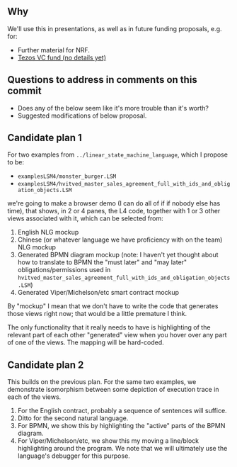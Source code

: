 ## Why

We'll use this in presentations, as well as in future funding proposals, e.g. for:

* Further material for NRF.
* [Tezos VC fund (no details yet)](https://www.coindesk.com/tezos-launch-50-million-venture-fund-boost-blockchain-growth/)


## Questions to address in comments on this commit

* Does any of the below seem like it's more trouble than it's worth?
* Suggested modifications of below proposal.

## Candidate plan 1
For two examples from `../linear_state_machine_language`, which I propose to be:

* `examplesLSM4/monster_burger.LSM`
* `examplesLSM4/hvitved_master_sales_agreement_full_with_ids_and_obligation_objects.LSM`

we're going to make a browser demo (I can do all of if if nobody else has time), that shows, in 2 or 4 panes, the L4 code, together with 1 or 3 other views associated with it, which can be selected from:

1. English NLG mockup
2. Chinese (or whatever language we have proficiency with on the team) NLG mockup
3. Generated BPMN diagram mockup (note: I haven't yet thought about how to translate to BPMN the "must later" and "may later" obligations/permissions used in `hvitved_master_sales_agreement_full_with_ids_and_obligation_objects.LSM`)
4. Generated Viper/Michelson/etc smart contract mockup

By "mockup" I mean that we don't have to write the code that generates those views right now; that would be a little premature I think.

The only functionality that it really needs to have is highlighting of the relevant part of each other "generated" view when you hover over any part of one of the views. The mapping will be hard-coded.

## Candidate plan 2
This builds on the previous plan. For the same two examples, we demonstrate isomorphism between some depiction of execution trace in each of the views.

1. For the English contract, probably a sequence of sentences will suffice.
2. Ditto for the second natural language.
3. For BPMN, we show this by highlighting the "active" parts of the BPMN diagram.
4. For Viper/Michelson/etc, we show this my moving a line/block highlighting around the program. We note that we will ultimately use the language's debugger for this purpose.




